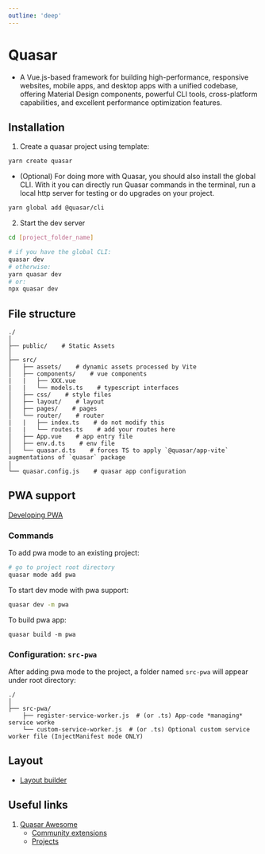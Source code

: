 ```yaml
---
outline: 'deep'
---
```


# Quasar

- A Vue.js-based framework for building high-performance, responsive websites, mobile apps, and desktop apps with a unified codebase, offering Material Design components, powerful CLI tools, cross-platform capabilities, and excellent performance optimization features.

## Installation

1. Create a quasar project using template: 

``` bash
yarn create quasar
```

- (Optional) For doing more with Quasar, you should also install the global CLI. With it you can directly run Quasar commands in the terminal, run a local http server for testing or do upgrades on your project.

``` bash
yarn global add @quasar/cli
```

2. Start the dev server

``` bash
cd [project_folder_name]

# if you have the global CLI:
quasar dev
# otherwise:
yarn quasar dev
# or: 
npx quasar dev
```

## File structure

```
./
│
├── public/    # Static Assets
│
├── src/
│   ├── assets/    # dynamic assets processed by Vite
│   ├── components/    # vue components
|   |   ├── XXX.vue
|   |   └── models.ts    # typescript interfaces 
│   ├── css/    # style files
│   ├── layout/    # layout
│   ├── pages/    # pages
│   └── router/    # router
|   |   ├── index.ts    # do not modify this
|   |   └── routes.ts    # add your routes here
│   ├── App.vue    # app entry file
│   ├── env.d.ts    # env file
│   └── quasar.d.ts    # forces TS to apply `@quasar/app-vite` augmentations of `quasar` package
│
└── quasar.config.js    # quasar app configuration
```

## PWA support

[Developing PWA](https://quasar.dev/quasar-cli-webpack/developing-pwa/introduction/)

### Commands

To add pwa mode to an existing project:

``` bash
# go to project root directory
quasar mode add pwa
```

To start dev mode with pwa support:

``` bash
quasar dev -m pwa
```

To build pwa app:

```
quasar build -m pwa
```

### Configuration: `src-pwa`

After adding pwa mode to the project, a folder named `src-pwa` will appear under root directory:

```
./
│
├── src-pwa/
    ├── register-service-worker.js  # (or .ts) App-code *managing* service worke
    └── custom-service-worker.js  # (or .ts) Optional custom service worker file (InjectManifest mode ONLY) 
```

## Layout

- [Layout builder](https://quasar.dev/layout-builder)

## Useful links

1. [Quasar Awesome](https://github.com/quasarframework/quasar-awesome)
    - [Community extensions](https://github.com/quasarframework/quasar-awesome?tab=readme-ov-file#community-app-extensions)
    - [Projects](https://github.com/quasarframework/quasar-awesome?tab=readme-ov-file#projects-using-quasar)